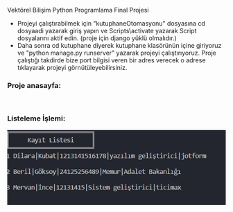 Vektörel Bilişim Python Programlama Final Projesi
- Projeyi çalıştırabilmek için "kutuphaneOtomasyonu" dosyasına cd dosyaadi yazarak giriş yapın ve Scripts\activate yazarak Script dosyalarını aktif edin. (proje için django yüklü olmalıdır.)
- Daha sonra cd kutuphane diyerek kutuphane klasörünün içine giriyoruz ve "python manage.py runserver" yazarak projeyi çalıştırıyoruz. Proje çalıştığı takdirde bize port bilgisi veren bir adres verecek o adrese tıklayarak projeyi görnütüleyebilirsiniz.
  
<h3> Proje anasayfa:</h3>
<img src="">
<h3> Listeleme İşlemi:</h3>
<img src="https://github.com/dilayre/PythonProject2/blob/main/proje-2(vektorel)/images/list_2.jpg">
